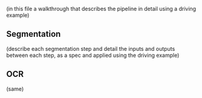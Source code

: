 (in this file a walkthrough that describes the pipeline in detail using a driving example)

## Segmentation

(describe each segmentation step and detail the inputs and outputs between each step, as a spec and applied using the driving example)

## OCR

(same)
